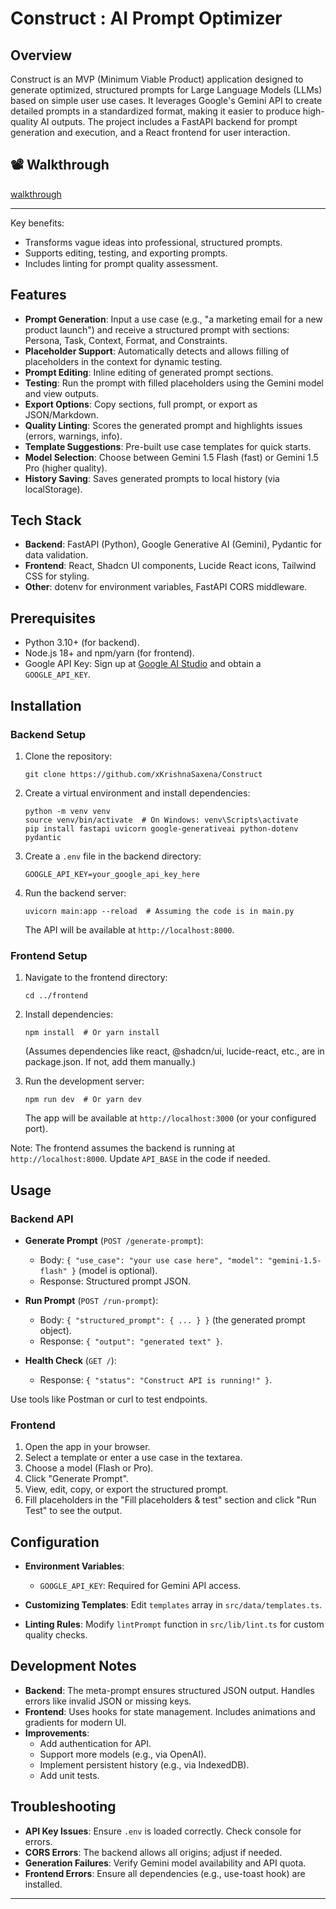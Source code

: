 # Construct : AI Prompt Optimizer

## Overview

Construct is an MVP (Minimum Viable Product) application designed to generate optimized, structured prompts for Large Language Models (LLMs) based on simple user use cases. It leverages Google's Gemini API to create detailed prompts in a standardized format, making it easier to produce high-quality AI outputs. The project includes a FastAPI backend for prompt generation and execution, and a React frontend for user interaction.

## 📽️ Walkthrough

[walkthrough](https://github.com/user-attachments/assets/fd3501e4-29a0-412b-9204-cd7942c08609)

---

Key benefits:

- Transforms vague ideas into professional, structured prompts.
- Supports editing, testing, and exporting prompts.
- Includes linting for prompt quality assessment.

## Features

- **Prompt Generation**: Input a use case (e.g., "a marketing email for a new product launch") and receive a structured prompt with sections: Persona, Task, Context, Format, and Constraints.
- **Placeholder Support**: Automatically detects and allows filling of placeholders in the context for dynamic testing.
- **Prompt Editing**: Inline editing of generated prompt sections.
- **Testing**: Run the prompt with filled placeholders using the Gemini model and view outputs.
- **Export Options**: Copy sections, full prompt, or export as JSON/Markdown.
- **Quality Linting**: Scores the generated prompt and highlights issues (errors, warnings, info).
- **Template Suggestions**: Pre-built use case templates for quick starts.
- **Model Selection**: Choose between Gemini 1.5 Flash (fast) or Gemini 1.5 Pro (higher quality).
- **History Saving**: Saves generated prompts to local history (via localStorage).

## Tech Stack

- **Backend**: FastAPI (Python), Google Generative AI (Gemini), Pydantic for data validation.
- **Frontend**: React, Shadcn UI components, Lucide React icons, Tailwind CSS for styling.
- **Other**: dotenv for environment variables, FastAPI CORS middleware.

## Prerequisites

- Python 3.10+ (for backend).
- Node.js 18+ and npm/yarn (for frontend).
- Google API Key: Sign up at [Google AI Studio](https://aistudio.google.com/) and obtain a `GOOGLE_API_KEY`.

## Installation

### Backend Setup

1. Clone the repository:

   ```
   git clone https://github.com/xKrishnaSaxena/Construct
   ```

2. Create a virtual environment and install dependencies:

   ```
   python -m venv venv
   source venv/bin/activate  # On Windows: venv\Scripts\activate
   pip install fastapi uvicorn google-generativeai python-dotenv pydantic
   ```

3. Create a `.env` file in the backend directory:

   ```
   GOOGLE_API_KEY=your_google_api_key_here
   ```

4. Run the backend server:
   ```
   uvicorn main:app --reload  # Assuming the code is in main.py
   ```
   The API will be available at `http://localhost:8000`.

### Frontend Setup

1. Navigate to the frontend directory:

   ```
   cd ../frontend
   ```

2. Install dependencies:

   ```
   npm install  # Or yarn install
   ```

   (Assumes dependencies like react, @shadcn/ui, lucide-react, etc., are in package.json. If not, add them manually.)

3. Run the development server:
   ```
   npm run dev  # Or yarn dev
   ```
   The app will be available at `http://localhost:3000` (or your configured port).

Note: The frontend assumes the backend is running at `http://localhost:8000`. Update `API_BASE` in the code if needed.

## Usage

### Backend API

- **Generate Prompt** (`POST /generate-prompt`):

  - Body: `{ "use_case": "your use case here", "model": "gemini-1.5-flash" }` (model is optional).
  - Response: Structured prompt JSON.

- **Run Prompt** (`POST /run-prompt`):

  - Body: `{ "structured_prompt": { ... } }` (the generated prompt object).
  - Response: `{ "output": "generated text" }`.

- **Health Check** (`GET /`):
  - Response: `{ "status": "Construct API is running!" }`.

Use tools like Postman or curl to test endpoints.

### Frontend

1. Open the app in your browser.
2. Select a template or enter a use case in the textarea.
3. Choose a model (Flash or Pro).
4. Click "Generate Prompt".
5. View, edit, copy, or export the structured prompt.
6. Fill placeholders in the "Fill placeholders & test" section and click "Run Test" to see the output.

## Configuration

- **Environment Variables**:

  - `GOOGLE_API_KEY`: Required for Gemini API access.

- **Customizing Templates**: Edit `templates` array in `src/data/templates.ts`.
- **Linting Rules**: Modify `lintPrompt` function in `src/lib/lint.ts` for custom quality checks.

## Development Notes

- **Backend**: The meta-prompt ensures structured JSON output. Handles errors like invalid JSON or missing keys.
- **Frontend**: Uses hooks for state management. Includes animations and gradients for modern UI.
- **Improvements**:
  - Add authentication for API.
  - Support more models (e.g., via OpenAI).
  - Implement persistent history (e.g., via IndexedDB).
  - Add unit tests.

## Troubleshooting

- **API Key Issues**: Ensure `.env` is loaded correctly. Check console for errors.
- **CORS Errors**: The backend allows all origins; adjust if needed.
- **Generation Failures**: Verify Gemini model availability and API quota.
- **Frontend Errors**: Ensure all dependencies (e.g., use-toast hook) are installed.

---
